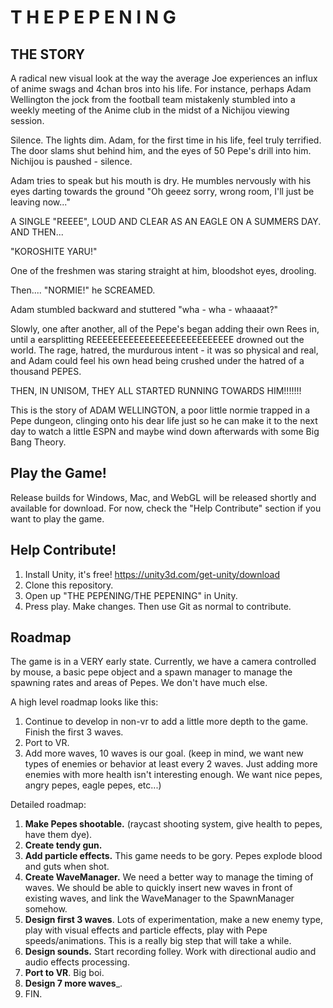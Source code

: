 T H E  P E P E N I N G
======================

THE STORY
---------
A radical new visual look at the way the average Joe experiences an influx
of anime swags and 4chan bros into his life. For instance, perhaps Adam
Wellington the jock from the football team mistakenly stumbled into a
weekly meeting of the Anime club in the midst of a Nichijou viewing session.

Silence. The lights dim. Adam, for the first time in his life, feel truly 
terrified. The door slams shut behind him, and the eyes of 50 Pepe's drill
into him. Nichijou is paushed - silence.

Adam tries to speak but his mouth is dry. He mumbles nervously with his eyes
darting towards the ground "Oh geeez sorry, wrong room, I'll just be leaving
now..."

A SINGLE "REEEE", LOUD AND CLEAR AS AN EAGLE ON A SUMMERS DAY. AND THEN...

"KOROSHITE YARU!"

One of the freshmen was staring straight at him, bloodshot eyes, drooling.

Then.... "NORMIE!" he SCREAMED.

Adam stumbled backward and stuttered "wha - wha - whaaaat?"

Slowly, one after another, all of the Pepe's began adding their own Rees in,
until a earsplitting REEEEEEEEEEEEEEEEEEEEEEEEEEE drowned out the world.
The rage, hatred, the murdurous intent - it was so physical and real, and Adam
could feel his own head being crushed under the hatred of a thousand PEPES.

THEN, IN UNISOM, THEY ALL STARTED RUNNING TOWARDS HIM!!!!!!!

This is the story of ADAM WELLINGTON, a poor little normie trapped in a 
Pepe dungeon, clinging onto his dear life just so he can make it to the
next day to watch a little ESPN and maybe wind down afterwards with some 
Big Bang Theory.


Play the Game!
--------------
Release builds for Windows, Mac, and WebGL will be released shortly
and available for download. For now, check the "Help Contribute" section
if you want to play the game.

Help Contribute!
----------------
1. Install Unity, it's free! https://unity3d.com/get-unity/download
2. Clone this repository.
3. Open up "THE PEPENING/THE PEPENING" in Unity. 
4. Press play. Make changes. Then use Git as normal to contribute.

Roadmap
-------
The game is in a VERY early state. Currently, we have a camera controlled by mouse, a basic pepe object
and a spawn manager to manage the spawning rates and areas of Pepes. We don't have much else. 

A high level roadmap looks like this:
1. Continue to develop in non-vr to add a little more depth to the game. Finish the first 3 waves.
2. Port to VR.
3. Add more waves, 10 waves is our goal. (keep in mind, we want new types of enemies or behavior at least every 2 waves.
   Just adding more enemies with more health isn't interesting enough. We want nice pepes, angry pepes, eagle pepes, etc...)
   
Detailed roadmap:
1. __Make Pepes shootable.__ (raycast shooting system, give health to pepes, have them dye).
2. __Create tendy gun.__
3. __Add particle effects.__ This game needs to be gory. Pepes explode blood and guts when shot.
4. __Create WaveManager.__ We need a better way to manage the timing of waves. We should be able to quickly
   insert new waves in front of existing waves, and link the WaveManager to the SpawnManager somehow.
5. __Design first 3 waves__. Lots of experimentation, make a new enemy type, play with visual effects
   and particle effects, play with Pepe speeds/animations. This is a really big step that will take a while.
6. __Design sounds.__ Start recording folley. Work with directional audio and audio effects processing.
6. __Port to VR__. Big boi.
7. __Design 7 more waves___.
8. FIN.

    

